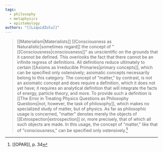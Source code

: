 ```yaml
---
tags:
  - philosophy
  - metaphysics
  - epistemology
authors: "[[LiquidZulu]]"
---
```


>[[Materialism|Materialists]] [[Consciousness as Naturalistic|sometimes regard]] the concept of "[[Consciousness|consciousness]]" as unscientific on the grounds that it cannot be defined. This overlooks the fact that there cannot be an infinite regress of definitions. All definitions reduce ultimately to certain [[Axioms as Irreducible Primaries|primary concepts]], which can be specified only ostensively; axiomatic concepts necessarily belong to this category. The concept of "matter," by contrast, is not an axiomatic concept and does require a definition, which it does not yet have; it requires an analytical definition that will integrate the facts of energy, particle theory, and more. To provide such a definition is [[The Error in Treating Physics Questions as Philosophy Questions|not, however, the task of philosophy]], which makes no specialized study of matter, but of physics. As far as philosophic usage is concerned, "matter" denotes merely the objects of [[Extrospection|extrospection]] or, more precisely, that of which all such objects are made. In this usage, the concept of "matter," like that of "consciousness," can be specified only ostensively.[^1]

[^1]: [[OPAR]], p. 34